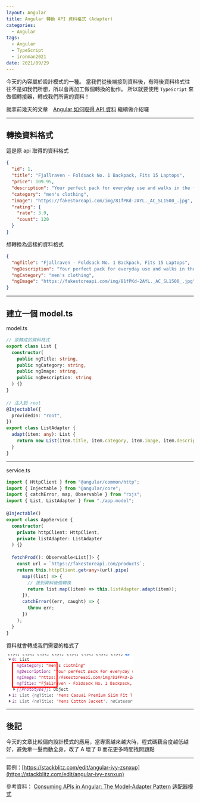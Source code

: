 ```yaml
---
layout: Angular
title: Angular 轉換 API 資料格式 (Adapter)
categories:
  - Angular
tags:
  - Angular
  - TypeScript
  - ironman2021
date: 2021/09/29
---
```


今天的內容屬於設計模式的一種。
當我們從後端接到資料後，有時後資料格式往往不是如我們所想，所以會再加工做個轉換的動作。
所以就要使用 `TypeScript` 來做個轉接器，轉成我們所需的資料！

就拿前幾天的文章　[Angular 如何取得 API 資料](https://ithelp.ithome.com.tw/articles/10270252) 繼續做介紹囉

---

## 轉換資料格式

這是原 api 取得的資料格式

```json
{
  "id": 1,
  "title": "Fjallraven - Foldsack No. 1 Backpack, Fits 15 Laptops",
  "price": 109.95,
  "description": "Your perfect pack for everyday use and walks in the forest...",
  "category": "men's clothing",
  "image": "https://fakestoreapi.com/img/81fPKd-2AYL._AC_SL1500_.jpg",
  "rating": {
    "rate": 3.9,
    "count": 120
  }
}
```

想轉換為這樣的資料格式

```json
{
  "ngTitle": "Fjallraven - Foldsack No. 1 Backpack, Fits 15 Laptops",
  "ngDescription": "Your perfect pack for everyday use and walks in the forest...",
  "ngCategory": "men's clothing",
  "ngImage": "https://fakestoreapi.com/img/81fPKd-2AYL._AC_SL1500_.jpg"
}
```

---

## 建立一個 model.ts

model.ts

```ts
// 欲轉成的資料格式
export class List {
  constructor(
    public ngTitle: string,
    public ngCategory: string,
    public ngImage: string,
    public ngDescription: string
  ) {}
}

// 注入到 root
@Injectable({
  providedIn: "root",
})
export class ListAdapter {
  adapt(item: any): List {
    return new List(item.title, item.category, item.image, item.description);
  }
}
```

---

service.ts

```ts
import { HttpClient } from "@angular/common/http";
import { Injectable } from "@angular/core";
import { catchError, map, Observable } from "rxjs";
import { List, ListAdapter } from "./app.model";

@Injectable()
export class AppService {
  constructor(
    private httpClient: HttpClient,
    private listAdapter: ListAdapter
  ) {}

  fetchProd(): Observable<List[]> {
    const url = `https://fakestoreapi.com/products`;
    return this.httpClient.get<any>(url).pipe(
      map((list) => {
        // 接到資料後做轉換
        return list.map((item) => this.listAdapter.adapt(item));
      }),
      catchError((err, caught) => {
        throw err;
      })
    );
  }
}
```

資料就會轉成我們需要的格式了

![](assets/images/ironman/ng_adapter-data/3cRgvNU.png)

---

## 後記

今天的文章比較偏向設計模式的應用，當專案越來越大時，程式碼藕合度越低越好，避免牽一髮而動全身，改了 A 壞了 B 而花更多時間找問題點

---

範例：[https://stackblitz.com/edit/angular-ivy-zsnxup](https://stackblitz.com/edit/angular-ivy-zsnxup)

參考資料：
[Consuming APIs in Angular: The Model-Adapter Pattern](https://dev.to/florimondmanca/consuming-apis-in-angular--the-model-adapter-pattern-3fk5/)
[适配器模式](https://refactoringguru.cn/design-patterns/adapter)
